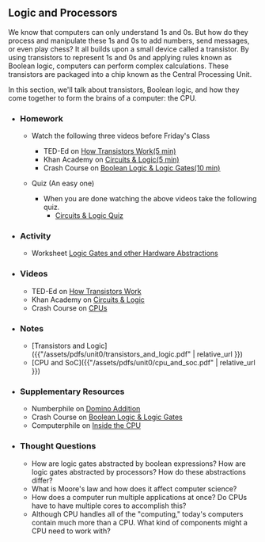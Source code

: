 ## Logic and Processors

We know that computers can only understand 1s and 0s. But how do they process and manipulate these 1s and 0s to add numbers, send messages, or even play chess? It all builds upon a small device called a transistor. By using transistors to represent 1s and 0s and applying rules known as Boolean logic, computers can perform complex calculations. These transistors are packaged into a chip known as the Central Processing Unit. 

In this section, we'll talk about transistors, Boolean logic, and how they come together to form the brains of a computer: the CPU.

- ### Homework
  - Watch the following three videos before Friday's Class
    - TED-Ed on [How Transistors Work(5 min)](https://www.youtube.com/embed/WhNyURBiJcU)
    - Khan Academy on [Circuits & Logic(5 min)](https://www.youtube.com/embed/Sc3lh3D4rCw)
    - Crash Course on [Boolean Logic & Logic Gates(10 min)](https://www.youtube.com/embed/gI-qXk7XojA)
    
  - Quiz (An easy one)
    - When you are done watching the above videos take the following quiz.
      - [Circuits & Logic Quiz](https://goo.gl/forms/CxYrtVFkjfd8kk4u2)

- ### Activity 
  - Worksheet [Logic Gates and other Hardware Abstractions](https://docs.google.com/document/d/1kM2K-SyExtOnT47PSNO3NwXPGjf5PzdE1sVUsIPDEXc/edit?usp=sharing)

- ### Videos
  - TED-Ed on [How Transistors Work](https://www.youtube.com/embed/WhNyURBiJcU)
  - Khan Academy on [Circuits & Logic](https://www.youtube.com/embed/Sc3lh3D4rCw)
  - Crash Course on [CPUs](https://www.youtube.com/embed/FZGugFqdr60)

- ### Notes
  - [Transistors and Logic]({{"/assets/pdfs/unit0/transistors_and_logic.pdf" | relative_url }})
  - [CPU and SoC]({{"/assets/pdfs/unit0/cpu_and_soc.pdf" | relative_url }})

- ### Supplementary Resources
  - Numberphile on [Domino Addition](https://www.youtube.com/embed/lNuPy-r1GuQ)
  - Crash Course on [Boolean Logic & Logic Gates](https://www.youtube.com/embed/gI-qXk7XojA)
  - Computerphile on [Inside the CPU](https://www.youtube.com/embed/IAkj32VPcUE)

- ### Thought Questions
  - How are logic gates abstracted by boolean expressions? How are logic gates abstracted by processors? How do these abstractions differ?
  - What is Moore's law and how does it affect computer science?
  - How does a computer run multiple applications at once? Do CPUs have to have multiple cores to accomplish this?
  - Although CPU handles all of the "computing," today's computers contain much more than a CPU. What kind of components might a CPU need to work with?

